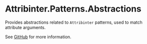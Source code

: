 # Attribinter.Patterns.Abstractions

Provides abstractions related to `Attribinter` patterns, used to match attribute arguments.

See [GitHub](https://github.com/Attribinter/Attribinter.Patterns) for more information.